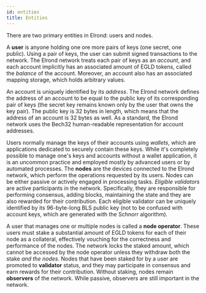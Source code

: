 ```yaml
---
id: entities
title: Entities
---
```


There are two primary entities in Elrond: users and nodes.

A **user** is anyone holding one ore more pairs of keys (one secret, one public). Using a pair of keys, the user can submit signed transactions to the network. The Elrond network treats each pair of keys as an _account_, and each account implicitly has an associated amount of EGLD tokens, called the _balance_ of the account. Moreover, an account also has an associated mapping storage, which holds arbitrary values.

An account is uniquely identified by its _address_. The Elrond network defines the address of an account to be equal to the public key of its corresponding pair of keys (the secret key remains known only by the user that owns the key pair). The public key is 32 bytes in length, which means that the address of an account is 32 bytes as well. As a standard, the Elrond network uses the Bech32 human-readable representation for account addresses.

Users normally manage the keys of their accounts using _wallets_, which are applications dedicated to securely contain these keys. While it's completely possible to manage one's keys and accounts without a wallet application, it is an uncommon practice and employed mostly by advanced users or by automated processes. The **nodes** are the devices connected to the Elrond network, which perform the operations requested by its users. Nodes can be either passive or actively engaged in processing tasks. _Eligible validators_ are active participants in the network. Specifically, they are responsible for performing consensus, adding blocks, maintaining the state and they are also rewarded for their contribution. Each eligible validator can be uniquely identified by its 96-byte-long BLS public key (not to be confused with account keys, which are generated with the Schnorr algorithm).

A user that manages one or multiple nodes is called a **node operator**. These users must stake a substantial amount of EGLD tokens for each of their node as a collateral, effectively vouching for the correctness and performance of the nodes. The network locks the staked amount, which cannot be accessed by the node operator unless they withdraw both the stake _and the nodes_. Nodes that have been staked for by a user are promoted to **validator** status, and they may participate in consensus and earn rewards for their contribution. Without staking, nodes remain **observers** of the network. While passive, observers are still important in the network.
